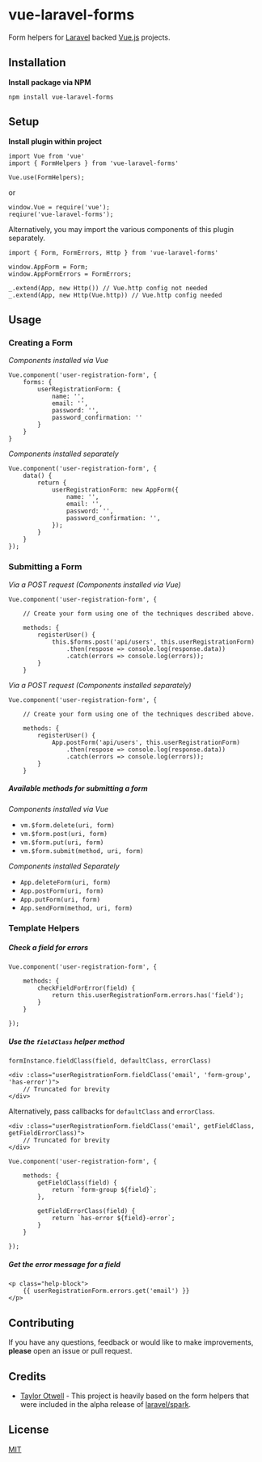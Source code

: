 # vue-laravel-forms
Form helpers for [Laravel](https://laravel.com) backed [Vue.js](https://vuejs.org) projects.


## Installation
**Install package via NPM**
```
npm install vue-laravel-forms
```

## Setup
**Install plugin within project**
```
import Vue from 'vue'
import { FormHelpers } from 'vue-laravel-forms'

Vue.use(FormHelpers);
```

or 

```
window.Vue = require('vue');
reqiure('vue-laravel-forms');
```

Alternatively, you may import the various components of this plugin separately.
```
import { Form, FormErrors, Http } from 'vue-laravel-forms'

window.AppForm = Form;
window.AppFormErrors = FormErrors;

_.extend(App, new Http()) // Vue.http config not needed
_.extend(App, new Http(Vue.http)) // Vue.http config needed
```

## Usage
### Creating a Form
_Components installed via Vue_
```
Vue.component('user-registration-form', {
    forms: {
        userRegistrationForm: {
            name: '',
            email: '',
            password: '',
            password_confirmation: ''
        }
    }
}
```

_Components installed separately_
```
Vue.component('user-registration-form', {
    data() {
        return { 
            userRegistrationForm: new AppForm({
                name: '',
                email: '',
                password: '',
                password_confirmation: '',
            });
        }
    }
});
```

### Submitting a Form
_Via a POST request (Components installed via Vue)_
```
Vue.component('user-registration-form', {

    // Create your form using one of the techniques described above.
    
    methods: {
        registerUser() {
            this.$forms.post('api/users', this.userRegistrationForm)
                .then(respose => console.log(response.data))
                .catch(errors => console.log(errors));
        }
    }
```

_Via a POST request (Components installed separately)_
```
Vue.component('user-registration-form', {

    // Create your form using one of the techniques described above.
    
    methods: {
        registerUser() {
            App.postForm('api/users', this.userRegistrationForm)
                .then(respose => console.log(response.data))
                .catch(errors => console.log(errors));
        }
    }
```

##### Available methods for submitting a form
_Components installed via Vue_
* `vm.$form.delete(uri, form)`
* `vm.$form.post(uri, form)`
* `vm.$form.put(uri, form)`
* `vm.$form.submit(method, uri, form)`

_Components installed Separately_
* `App.deleteForm(uri, form)`
* `App.postForm(uri, form)`
* `App.putForm(uri, form)`
* `App.sendForm(method, uri, form)`


### Template Helpers
##### Check a field for errors
```
Vue.component('user-registration-form', {

    methods: {
        checkFieldForError(field) {
            return this.userRegistrationForm.errors.has('field');
        }
    }

});
```

##### Use the `fieldClass` helper method

`formInstance.fieldClass(field, defaultClass, errorClass)`

```
<div :class="userRegistrationForm.fieldClass('email', 'form-group', 'has-error')">
    // Truncated for brevity
</div>
```

Alternatively, pass callbacks for `defaultClass` and `errorClass`.
```
<div :class="userRegistrationForm.fieldClass('email', getFieldClass, getFieldErrorClass)">
    // Truncated for brevity
</div>
```
```
Vue.component('user-registration-form', {

    methods: {
        getFieldClass(field) {
            return `form-group ${field}`;
        },
        
        getFieldErrorClass(field) {
            return `has-error ${field}-error`;
        }
    }

});
```

##### Get the error message for a field
```
<p class="help-block">
    {{ userRegistrationForm.errors.get('email') }}
</p>
```

## Contributing
If you have any questions, feedback or would like to make improvements, **please** open an issue or pull request. 

## Credits
* [Taylor Otwell](https://github.com/taylorotwell) - This project is heavily based on the form helpers that were
included in the alpha release of [laravel/spark](https://spark.laravel.com).

## License
[MIT](https://opensource.org/licenses/MIT)